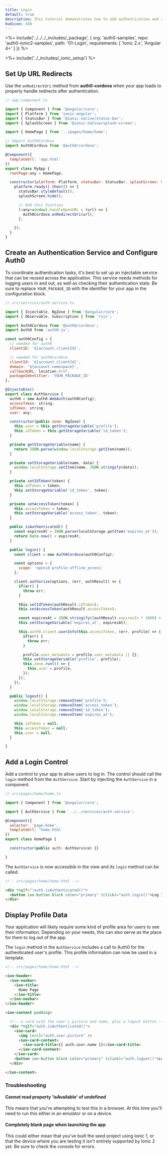 ```yaml
---
title: Login
default: true
description: This tutorial demonstrates how to add authentication and authorization to an Ionic 2 app
budicon: 448
---
```


<%= include('../../../_includes/_package', {
  org: 'auth0-samples',
  repo: 'auth0-ionic2-samples',
  path: '01-Login',
  requirements: [
    'Ionic 2.x',
    'Angular 4+'
  ]
}) %>

<%= include('../_includes/_ionic_setup') %>

## Set Up URL Redirects

Use the `onRedirectUri` method from **auth0-cordova** when your app loads to properly handle redirects after authentication.

```js
// app.component.ts

import { Component } from '@angular/core';
import { Platform } from 'ionic-angular';
import { StatusBar } from '@ionic-native/status-bar';
import { SplashScreen } from '@ionic-native/splash-screen';

import { HomePage } from '../pages/home/home';

// Import Auth0Cordova
import Auth0Cordova from '@auth0/cordova';

@Component({
  templateUrl: 'app.html'
})
export class MyApp {
  rootPage:any = HomePage;

  constructor(platform: Platform, statusBar: StatusBar, splashScreen: SplashScreen) {
    platform.ready().then(() => {
      statusBar.styleDefault();
      splashScreen.hide();

      // Add this function
      (<any>window).handleOpenURL = (url) => {
        Auth0Cordova.onRedirectUri(url);
      };

    });
  }
}
```

## Create an Authentication Service and Configure Auth0

To coordinate authentication tasks, it's best to set up an injectable service that can be reused across the application. This service needs methods for logging users in and out, as well as checking their authentication state. Be sure to replace `YOUR_PACKAGE_ID` with the identifier for your app in the configuration block.

```js
// src/services/auth.service.ts

import { Injectable, NgZone } from '@angular/core';
import { Observable, Subscription } from 'rxjs';

import Auth0Cordova from '@auth0/cordova';
import Auth0 from 'auth0-js';

const auth0Config = {
  // needed for auth0
  clientID: '${account.clientId}',

  // needed for auth0cordova
  clientId: '${account.clientId}',
  domain: '${account.namespace}',
  callbackURL: location.href,
  packageIdentifier: 'YOUR_PACKAGE_ID'
};

@Injectable()
export class AuthService {
  auth0 = new Auth0.WebAuth(auth0Config);
  accessToken: string;
  idToken: string;
  user: any;

  constructor(public zone: NgZone) {
    this.user = this.getStorageVariable('profile');
    this.idToken = this.getStorageVariable('id_token');
  }

  private getStorageVariable(name) {
    return JSON.parse(window.localStorage.getItem(name));
  }

  private setStorageVariable(name, data) {
    window.localStorage.setItem(name, JSON.stringify(data));
  }

  private setIdToken(token) {
    this.idToken = token;
    this.setStorageVariable('id_token', token);
  }

  private setAccessToken(token) {
    this.accessToken = token;
    this.setStorageVariable('access_token', token);
  }

  public isAuthenticated() {
    const expiresAt = JSON.parse(localStorage.getItem('expires_at'));
    return Date.now() < expiresAt;
  }

  public login() {
    const client = new Auth0Cordova(auth0Config);

    const options = {
      scope: 'openid profile offline_access'
    };

    client.authorize(options, (err, authResult) => {
      if(err) {
        throw err;
      }

      this.setIdToken(authResult.idToken);
      this.setAccessToken(authResult.accessToken);

      const expiresAt = JSON.stringify((authResult.expiresIn * 1000) + new Date().getTime());
      this.setStorageVariable('expires_at', expiresAt);

      this.auth0.client.userInfo(this.accessToken, (err, profile) => {
        if(err) {
          throw err;
        }

        profile.user_metadata = profile.user_metadata || {};
        this.setStorageVariable('profile', profile);
        this.zone.run(() => {
          this.user = profile;
        });
      });
    });
  }

  public logout() {
    window.localStorage.removeItem('profile');
    window.localStorage.removeItem('access_token');
    window.localStorage.removeItem('id_token');
    window.localStorage.removeItem('expires_at');

    this.idToken = null;
    this.accessToken = null;
    this.user = null;
  }

}
```

## Add a Login Control

Add a control to your app to allow users to log in. The control should call the `login` method from the `AuthService`. Start by injecting the `AuthService` in a component.

```js
// src/pages/home/home.ts

import { Component } from '@angular/core';

import { AuthService } from '../../services/auth.service';

@Component({
  selector: 'page-home',
  templateUrl: 'home.html'
})
export class HomePage {

  constructor(public auth: AuthService) {}

}
```

The `AuthService` is now accessible in the view and its `login` method can be called.

```html
<!-- src/pages/home/home.html -->

<div *ngIf="!auth.isAuthenticated()">
  <button ion-button block color="primary" (click)="auth.login()">Log In</button>
</div>
```

## Display Profile Data

Your application will likely require some kind of profile area for users to see their information. Depending on your needs, this can also serve as the place for them to log out of the app.

The `login` method in the `AuthService` includes a call to Auth0 for the authenticated user's profile. This profile information can now be used in a template.

```html
<!-- src/pages/home/home.html -->

<ion-header>
  <ion-navbar>
    <ion-title>
      Home Page
    </ion-title>
  </ion-navbar>
</ion-header>

<ion-content padding>

  <!-- a card with the user's picture and name, plus a logout button -->
  <div *ngIf="auth.isAuthenticated()">
    <ion-card>
      <img [src]="auth.user.picture" />
      <ion-card-content>
        <ion-card-title>{{ auth.user.name }}</ion-card-title>
      </ion-card-content>
    </ion-card>
    <button ion-button block color="primary" (click)="auth.logout()">Logout</button>
  </div>

</ion-content>
```

### Troubleshooting

#### Cannot read property 'isAvailable' of undefined

This means that you're attempting to test this in a browser. At this time you'll need to run this either in an emulator or on a device.

#### Completely blank page when launching the app

This could either mean that you've built the seed project using Ionic 1, or that the device where you are testing it isn't entirely supported by Ionic 2 yet. Be sure to check the console for errors.
